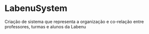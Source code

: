 # LabenuSystem
Criação de sistema que representa a organização e co-relação entre professores, turmas e alunos da Labenu
